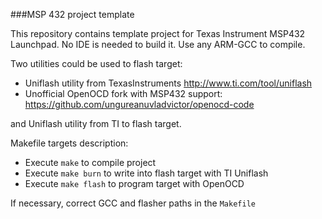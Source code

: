 ###MSP 432 project template

This repository contains template project for Texas Instrument MSP432 Launchpad.
No IDE is needed to build it. Use any ARM-GCC to compile. 

Two utilities could be used to flash target:

* Uniflash utility from TexasInstruments http://www.ti.com/tool/uniflash
* Unofficial OpenOCD fork with MSP432 support: https://github.com/ungureanuvladvictor/openocd-code

and Uniflash utility from TI to 
flash target.

Makefile targets description:

* Execute `make` to compile project
* Execute `make burn` to write into flash target with TI Uniflash
* Execute `make flash` to program target with OpenOCD

If necessary, correct GCC and flasher paths in the `Makefile`

